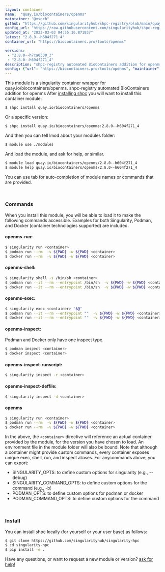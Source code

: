 ```yaml
---
layout: container
name:  "quay.io/biocontainers/openms"
maintainer: "@vsoch"
github: "https://github.com/singularityhub/shpc-registry/blob/main/quay.io/biocontainers/openms/container.yaml"
config_url: "https://raw.githubusercontent.com/singularityhub/shpc-registry/main/quay.io/biocontainers/openms/container.yaml"
updated_at: "2023-03-03 04:55:16.871837"
latest: "2.8.0--h604f271_4"
container_url: "https://biocontainers.pro/tools/openms"

versions:
 - "2.8.0--h7ca0330_3"
 - "2.8.0--h604f271_4"
description: "shpc-registry automated BioContainers addition for openms"
config: {"url": "https://biocontainers.pro/tools/openms", "maintainer": "@vsoch", "description": "shpc-registry automated BioContainers addition for openms", "latest": {"2.8.0--h604f271_4": "sha256:ee39863df3e468d10e1a79e2388a9be848f5c8c3dc1ff1687c97c649309525cd"}, "tags": {"2.8.0--h7ca0330_3": "sha256:37623d295f4fa1808a1e92e31f2ebe402bcb733208a2d05218e31748f0d543d5", "2.8.0--h604f271_4": "sha256:ee39863df3e468d10e1a79e2388a9be848f5c8c3dc1ff1687c97c649309525cd"}, "docker": "quay.io/biocontainers/openms"}
---
```


This module is a singularity container wrapper for quay.io/biocontainers/openms.
shpc-registry automated BioContainers addition for openms
After [installing shpc](#install) you will want to install this container module:


```bash
$ shpc install quay.io/biocontainers/openms
```

Or a specific version:

```bash
$ shpc install quay.io/biocontainers/openms:2.8.0--h604f271_4
```

And then you can tell lmod about your modules folder:

```bash
$ module use ./modules
```

And load the module, and ask for help, or similar.

```bash
$ module load quay.io/biocontainers/openms/2.8.0--h604f271_4
$ module help quay.io/biocontainers/openms/2.8.0--h604f271_4
```

You can use tab for auto-completion of module names or commands that are provided.

<br>

### Commands

When you install this module, you will be able to load it to make the following commands accessible.
Examples for both Singularity, Podman, and Docker (container technologies supported) are included.

#### openms-run:

```bash
$ singularity run <container>
$ podman run --rm  -v ${PWD} -w ${PWD} <container>
$ docker run --rm  -v ${PWD} -w ${PWD} <container>
```

#### openms-shell:

```bash
$ singularity shell -s /bin/sh <container>
$ podman run --it --rm --entrypoint /bin/sh  -v ${PWD} -w ${PWD} <container>
$ docker run --it --rm --entrypoint /bin/sh  -v ${PWD} -w ${PWD} <container>
```

#### openms-exec:

```bash
$ singularity exec <container> "$@"
$ podman run --it --rm --entrypoint ""  -v ${PWD} -w ${PWD} <container> "$@"
$ docker run --it --rm --entrypoint ""  -v ${PWD} -w ${PWD} <container> "$@"
```

#### openms-inspect:

Podman and Docker only have one inspect type.

```bash
$ podman inspect <container>
$ docker inspect <container>
```

#### openms-inspect-runscript:

```bash
$ singularity inspect -r <container>
```

#### openms-inspect-deffile:

```bash
$ singularity inspect -d <container>
```



#### openms

```bash
$ singularity run <container>
$ podman run --rm  -v ${PWD} -w ${PWD} <container>
$ docker run --rm  -v ${PWD} -w ${PWD} <container>
```


In the above, the `<container>` directive will reference an actual container provided
by the module, for the version you have chosen to load. An environment file in the
module folder will also be bound. Note that although a container
might provide custom commands, every container exposes unique exec, shell, run, and
inspect aliases. For anycommands above, you can export:

 - SINGULARITY_OPTS: to define custom options for singularity (e.g., --debug)
 - SINGULARITY_COMMAND_OPTS: to define custom options for the command (e.g., -b)
 - PODMAN_OPTS: to define custom options for podman or docker
 - PODMAN_COMMAND_OPTS: to define custom options for the command

<br>

### Install

You can install shpc locally (for yourself or your user base) as follows:

```bash
$ git clone https://github.com/singularityhub/singularity-hpc
$ cd singularity-hpc
$ pip install -e .
```

Have any questions, or want to request a new module or version? [ask for help!](https://github.com/singularityhub/singularity-hpc/issues)